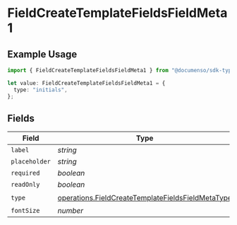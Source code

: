 # FieldCreateTemplateFieldsFieldMeta1

## Example Usage

```typescript
import { FieldCreateTemplateFieldsFieldMeta1 } from "@documenso/sdk-typescript/models/operations";

let value: FieldCreateTemplateFieldsFieldMeta1 = {
  type: "initials",
};
```

## Fields

| Field                                                                                                                  | Type                                                                                                                   | Required                                                                                                               | Description                                                                                                            |
| ---------------------------------------------------------------------------------------------------------------------- | ---------------------------------------------------------------------------------------------------------------------- | ---------------------------------------------------------------------------------------------------------------------- | ---------------------------------------------------------------------------------------------------------------------- |
| `label`                                                                                                                | *string*                                                                                                               | :heavy_minus_sign:                                                                                                     | N/A                                                                                                                    |
| `placeholder`                                                                                                          | *string*                                                                                                               | :heavy_minus_sign:                                                                                                     | N/A                                                                                                                    |
| `required`                                                                                                             | *boolean*                                                                                                              | :heavy_minus_sign:                                                                                                     | N/A                                                                                                                    |
| `readOnly`                                                                                                             | *boolean*                                                                                                              | :heavy_minus_sign:                                                                                                     | N/A                                                                                                                    |
| `type`                                                                                                                 | [operations.FieldCreateTemplateFieldsFieldMetaType](../../models/operations/fieldcreatetemplatefieldsfieldmetatype.md) | :heavy_check_mark:                                                                                                     | N/A                                                                                                                    |
| `fontSize`                                                                                                             | *number*                                                                                                               | :heavy_minus_sign:                                                                                                     | N/A                                                                                                                    |